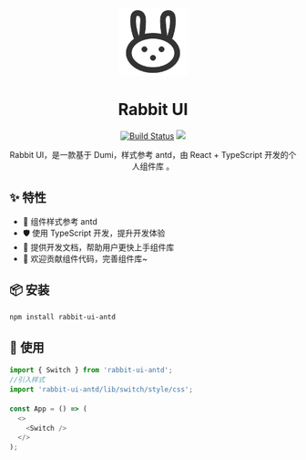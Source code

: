<p align="center">
  <a href="https://iscws.github.io/rabbit-ui">
    <img width="120" src="https://github.com/iscws/Demo/blob/main/logo.png?raw=true">
  </a>
</p>

<h1 align="center">Rabbit UI</h1>

<div align="center">

[![Build Status](https://img.shields.io/badge/npm-v2.0.1-%231081c2)](https://www.npmjs.com/package/rabbit-ui-antd) ![](https://img.shields.io/badge/license-ISC-%238fbc07)

Rabbit UI，是一款基于 Dumi，样式参考 antd，由 React + TypeScript 开发的个人组件库 。

</div>

## ✨ 特性

- 🌈 组件样式参考 antd
- 🛡 使用 TypeScript 开发，提升开发体验
- 📖 提供开发文档，帮助用户更快上手组件库
- 🔖 欢迎贡献组件代码，完善组件库~

## 📦 安装

```bash
npm install rabbit-ui-antd
```

## 🔨 使用

```typescript
import { Switch } from 'rabbit-ui-antd';
//引入样式
import 'rabbit-ui-antd/lib/switch/style/css';

const App = () => (
  <>
    <Switch />
  </>
);
```
